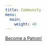 ```yaml
---
title: Community
menu:
  main:
    weight: 40
---
```


<a href="https://www.patreon.com/bePatron?u=28272143" data-patreon-widget-type="become-patron-button">Become a Patron!</a><script async src="https://c6.patreon.com/becomePatronButton.bundle.js"></script>

<!--add blocks of content here to add more sections to the community page -->
